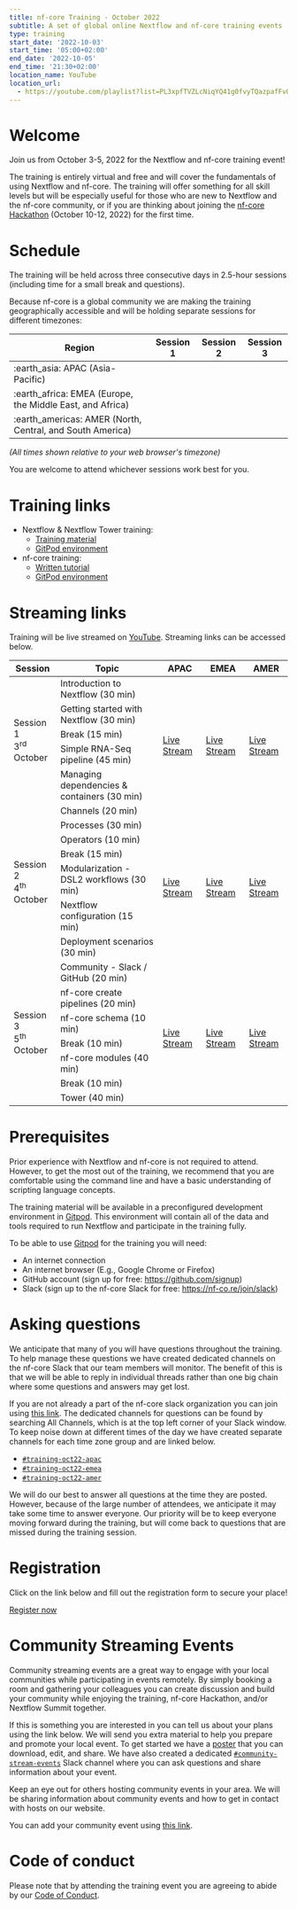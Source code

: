 ```yaml
---
title: nf-core Training - October 2022
subtitle: A set of global online Nextflow and nf-core training events
type: training
start_date: '2022-10-03'
start_time: '05:00+02:00'
end_date: '2022-10-05'
end_time: '21:30+02:00'
location_name: YouTube
location_url:
  - https://youtube.com/playlist?list=PL3xpfTVZLcNiqYQ41g0fvyTQazpafFvOn
---
```


# Welcome

Join us from October 3-5, 2022 for the Nextflow and nf-core training event!

The training is entirely virtual and free and will cover the fundamentals of using Nextflow and nf-core. The training will offer something for all skill levels but will be especially useful for those who are new to Nextflow and the nf-core community, or if you are thinking about joining the [nf-core Hackathon](https://nf-co.re/events/2022/hackathon-october-2022) (October 10-12, 2022) for the first time.

# Schedule

The training will be held across three consecutive days in 2.5-hour sessions (including time for a small break and questions).

Because nf-core is a global community we are making the training geographically accessible and will be holding separate sessions for different timezones:

<div class="table">
    <table class="table">
        <thead>
            <tr>
                <th>Region</th>
                <th>Session 1</th>
                <th>Session 2</th>
                <th>Session 3</th>
            </tr>
        </thead>
        <tbody>
            <tr>
                <td>:earth_asia: APAC (Asia-Pacific)</td>
                <td data-timestamp="1664766000" data-timeformat="DD-MMM HH:mm z"></td>
                <td data-timestamp="1664852400" data-timeformat="DD-MMM HH:mm z"></td>
                <td data-timestamp="1664938800" data-timeformat="DD-MMM HH:mm z"></td>
            </tr>
            <tr>
                <td>:earth_africa: EMEA (Europe, the Middle East, and Africa)</td>
                <td data-timestamp="1664798400" data-timeformat="DD-MMM HH:mm z"></td>
                <td data-timestamp="1664884800" data-timeformat="DD-MMM HH:mm z"></td>
                <td data-timestamp="1664971200" data-timeformat="DD-MMM HH:mm z"></td>
            </tr>
            <tr>
                <td>:earth_americas: AMER (North, Central, and South America)</td>
                <td data-timestamp="1664816400" data-timeformat="DD-MMM HH:mm z"></td>
                <td data-timestamp="1664902800" data-timeformat="DD-MMM HH:mm z"></td>
                <td data-timestamp="1664989200" data-timeformat="DD-MMM HH:mm z"></td>
            </tr>
        </tbody>
    </table>
</div>

_(All times shown relative to your web browser's timezone)_

You are welcome to attend whichever sessions work best for you.

# Training links

- Nextflow & Nextflow Tower training:
  - [Training material](https://training.seqera.io/)
  - [GitPod environment](https://gitpod.io/#https://github.com/seqeralabs/nf-training-public)
- nf-core training:
  - [Written tutorial](https://nf-co.re/docs/contributing/tutorials/creating_with_nf_core)
  - [GitPod environment](https://www.gitpod.io/#https://github.com/nf-core/tools)

# Streaming links

Training will be live streamed on [YouTube](https://youtube.com/playlist?list=PL3xpfTVZLcNiqYQ41g0fvyTQazpafFvOn). Streaming links can be accessed below.

<div class="table-responsive small">
    <table class="table table-hover table-sm table-bordered" style="vertical-align:middle;">
        <thead>
  <tr>
    <th>Session</th>
    <th>Topic</th>
    <th>APAC</th>
    <th>EMEA</th>
    <th>AMER</th>
  </tr>
</thead>
<tbody>
  <tr>
    <td  rowspan="5">Session 1<br>3<sup>rd</sup> October</td>
    <td>Introduction to Nextflow (30 min)</td>
    <td rowspan="5">
      <span data-timestamp="1664766000" data-timeformat="HH:mm z"></span><br>
      <a href="https://youtu.be/TXCKp8fP81E"><i class="fa-brands fa-youtube me-2"></i>Live Stream</a>
    </td>
    <td rowspan="5">
      <span data-timestamp="1664798400" data-timeformat="HH:mm z"></span><br>
      <a href="https://youtu.be/Wo4zIhyWPNY"><i class="fa-brands fa-youtube me-2"></i>Live Stream</a>
    </td>
    <td rowspan="5">
      <span data-timestamp="1664816400" data-timeformat="HH:mm z"></span><br>
      <a href="https://youtu.be/h3xtVMHHjB8"><i class="fa-brands fa-youtube me-2"></i>Live Stream</a>
    </td>
  </tr>
  <tr>
    <td>Getting started with Nextflow (30 min)</td>
  </tr>
  <tr>
    <td>Break (15 min)</td>
  </tr>
  <tr>
    <td>Simple RNA-Seq pipeline (45 min)</td>
  </tr>
  <tr>
    <td>Managing dependencies &amp; containers (30 min)</td>
  </tr>
  <tr>
    <td rowspan="7">Session 2<br>4<sup>th</sup> October</td>
    <td>Channels (20 min)</td>
    <td rowspan="7">
      <span data-timestamp="1664852400" data-timeformat="HH:mm z"></span><br>
      <a href="https://youtu.be/oc5Q5rzduz0"><i class="fa-brands fa-youtube me-2"></i>Live Stream</a>
    </td>
    <td rowspan="7">
      <span data-timestamp="1664884800" data-timeformat="HH:mm z"></span><br>
      <a href="https://youtu.be/5lhdYZcLZF4"><i class="fa-brands fa-youtube me-2"></i>Live Stream</a>
    </td>
    <td rowspan="7">
      <span data-timestamp="1664902800" data-timeformat="HH:mm z"></span><br>
      <a href="https://youtu.be/Fy7OVdXWCPE"><i class="fa-brands fa-youtube me-2"></i>Live Stream</a>
    </td>
  </tr>
  <tr>
    <td>Processes (30 min)</td>
  </tr>
  <tr>
    <td>Operators (10 min)</td>
  </tr>
  <tr>
    <td>Break (15 min)</td>
  </tr>
  <tr>
    <td>Modularization - DSL2 workflows (30 min)</td>
  </tr>
  <tr>
    <td>Nextflow configuration (15 min)</td>
  </tr>
  <tr>
    <td>Deployment scenarios (30 min)</td>
  </tr>
  <tr>
    <td rowspan="7">Session 3<br>5<sup>th</sup> October</td>
    <td>Community - Slack / GitHub (20 min)</td>
    <td rowspan="7">
      <span data-timestamp="1664938800" data-timeformat="HH:mm z"></span><br>
      <a href="https://youtu.be/BmWmjVTDDdA"><i class="fa-brands fa-youtube me-2"></i>Live Stream</a>
    </td>
    <td rowspan="7">
      <span data-timestamp="1664971200" data-timeformat="HH:mm z"></span><br>
      <a href="https://youtu.be/5mVIRCp0qhE"><i class="fa-brands fa-youtube me-2"></i>Live Stream</a>
    </td>
    <td rowspan="7">
      <span data-timestamp="1664989200" data-timeformat="HH:mm z"></span><br>
      <a href="https://youtu.be/FtC1Efx7-zU"><i class="fa-brands fa-youtube me-2"></i>Live Stream</a>
    </td>
  </tr>
  <tr>
    <td>nf-core create pipelines (20 min)</td>
  </tr>
  <tr>
    <td>nf-core schema (10 min)</td>
  </tr>
  <tr>
    <td>Break (10 min)</td>
  </tr>
  <tr>
    <td>nf-core modules (40 min)</td>
  </tr>
  <tr>
    <td>Break (10 min)</td>
  </tr>
  <tr>
    <td>Tower (40 min)</td>
            </tr>
        </tbody>
    </table>
</div>

# Prerequisites

Prior experience with Nextflow and nf-core is not required to attend. However, to get the most out of the training, we recommend that you are comfortable using the command line and have a basic understanding of scripting language concepts.

The training material will be available in a preconfigured development environment in [Gitpod](https://www.gitpod.io/). This environment will contain all of the data and tools required to run Nextflow and participate in the training fully.

To be able to use [Gitpod](https://www.gitpod.io/) for the training you will need:

- An internet connection
- An internet browser (E.g., Google Chrome or Firefox)
- GitHub account (sign up for free: https://github.com/signup)
- Slack (sign up to the nf-core Slack for free: https://nf-co.re/join/slack)

# Asking questions

We anticipate that many of you will have questions throughout the training. To help manage these questions we have created dedicated channels on the nf-core Slack that our team members will monitor. The benefit of this is that we will be able to reply in individual threads rather than one big chain where some questions and answers may get lost.

If you are not already a part of the nf-core slack organization you can join using [this link](https://nf-co.re/join/slack). The dedicated channels for questions can be found by searching All Channels, which is at the top left corner of your Slack window. To keep noise down at different times of the day we have created separate channels for each time zone group and are linked below.

- [<i class="fa-brands fa-slack me-2"></i>`#training-oct22-apac`](https://nfcore.slack.com/archives/C043PN0BE1L)
- [<i class="fa-brands fa-slack me-2"></i>`#training-oct22-emea`](https://nfcore.slack.com/archives/C0448VBG30R)
- [<i class="fa-brands fa-slack me-2"></i>`#training-oct22-amer`](https://nfcore.slack.com/archives/C0449003V9P)

We will do our best to answer all questions at the time they are posted. However, because of the large number of attendees, we anticipate it may take some time to answer everyone. Our priority will be to keep everyone moving forward during the training, but will come back to questions that are missed during the training session.

# Registration

Click on the link below and fill out the registration form to secure your place!

<a class="btn btn-success btn-lg" href="https://seqera.typeform.com/oct-22-training"><i aria-hidden="true"></i>Register now</a>

# Community Streaming Events

Community streaming events are a great way to engage with your local communities while participating in events remotely. By simply booking a room and gathering your colleagues you can create discussion and build your community while enjoying the training, nf-core Hackathon, and/or Nextflow Summit together.

If this is something you are interested in you can tell us about your plans using the link below. We will send you extra material to help you prepare and promote your local event. To get started we have a [poster](https://docs.google.com/document/d/1wQDtrVUv1Lro5lZFmeyfaPgJUI2pmGojtL9tWlQiVyQ/edit) that you can download, edit, and share. We have also created a dedicated [`#community-stream-events`](https://nfcore.slack.com/archives/C03Q3RE0RJQ) Slack channel where you can ask questions and share information about your event.

Keep an eye out for others hosting community events in your area. We will be sharing information about community events and how to get in contact with hosts on our website.

You can add your community event using [this link](https://seqera.typeform.com/streaming-event).

# Code of conduct

Please note that by attending the training event you are agreeing to abide by our [Code of Conduct](https://nf-co.re/code_of_conduct).
